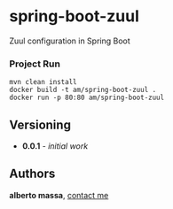 # spring-boot-zuul

Zuul configuration in Spring Boot

### Project Run

```
mvn clean install 
docker build -t am/spring-boot-zuul .
docker run -p 80:80 am/spring-boot-zuul 
```

## Versioning

* **0.0.1** - *initial work*

## Authors

**alberto massa**, [contact me](https://www.facebook.com/albertomassa.info)
